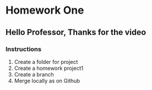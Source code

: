 # Homework One
## Hello Professor, Thanks for the video
### Instructions
1. Create a folder for project
2. Create a homework project1 
3. Create a  branch
4. Merge locally as on Github
